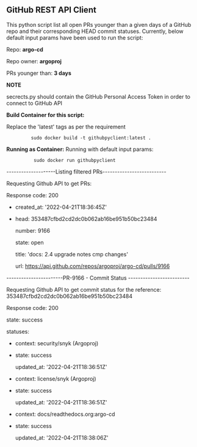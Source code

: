 GitHub REST API Client
-----------------------

This python script list all open PRs younger than a given days of a GitHub repo and their corresponding HEAD commit statuses. Currently, below default input params have been used to run the script: 

Repo: **argo-cd**

Repo owner: **argoproj** 

PRs younger than: **3 days**

**NOTE**

secrects.py should contain the GitHub Personal Access Token in order to connect to GitHub API

**Build Container for this script:**

Replace the 'latest' tags as per the requirement

             sudo docker build -t githubpyclient:latest .
**Running as Container:** Running with default input params:

              sudo docker run githubpyclient 
              
              
 --------------------Listing filtered PRs--------------------------
 
Requesting Github API to get PRs:

Response code: 200
- created_at: '2022-04-21T18:36:45Z'
- 
  head: 353487cfbd2cd2dc0b062ab16be951b50bc23484
  
  number: 9166
  
  state: open
  
  title: 'docs: 2.4 upgrade notes cmp changes'
  
  url: https://api.github.com/repos/argoproj/argo-cd/pulls/9166


-----------------------PR-9166 - Commit Status -------------------------

Requesting Github API to get commit status for the reference: 353487cfbd2cd2dc0b062ab16be951b50bc23484

Response code: 200

state: success

statuses:

- context: security/snyk (Argoproj)
- 
  state: success
  
  updated_at: '2022-04-21T18:36:51Z'
  
- context: license/snyk (Argoproj)
- 
  state: success
  
  updated_at: '2022-04-21T18:36:51Z'
  
- context: docs/readthedocs.org:argo-cd
- 
  state: success
  
  updated_at: '2022-04-21T18:38:06Z'
             
              
              
              

